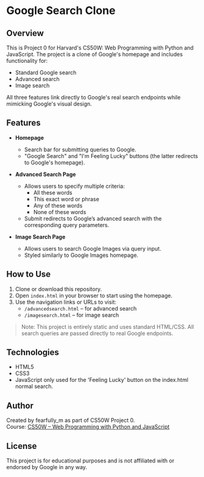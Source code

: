 # Google Search Clone

## Overview

This is Project 0 for Harvard's CS50W: Web Programming with Python and JavaScript. The project is a clone of Google's homepage and includes functionality for:

- Standard Google search
- Advanced search
- Image search

All three features link directly to Google's real search endpoints while mimicking Google's visual design.

## Features

- **Homepage**  
  - Search bar for submitting queries to Google.
  - "Google Search" and "I'm Feeling Lucky" buttons (the latter redirects to Google's homepage).
  
- **Advanced Search Page**  
  - Allows users to specify multiple criteria:
    - All these words
    - This exact word or phrase
    - Any of these words
    - None of these words
  - Submit redirects to Google’s advanced search with the corresponding query parameters.

- **Image Search Page**  
  - Allows users to search Google Images via query input.
  - Styled similarly to Google Images homepage.

## How to Use

1. Clone or download this repository.
2. Open `index.html` in your browser to start using the homepage.
3. Use the navigation links or URLs to visit:
   - `/advancedsearch.html` – for advanced search
   - `/imagesearch.html` – for image search

> Note: This project is entirely static and uses standard HTML/CSS. All search queries are passed directly to real Google endpoints.

## Technologies

- HTML5
- CSS3
- JavaScript only used for the 'Feeling Lucky' button on the index.html normal search.

## Author

Created by fearfully_m as part of CS50W Project 0.  
Course: [CS50W – Web Programming with Python and JavaScript](https://cs50.harvard.edu/web/)

## License

This project is for educational purposes and is not affiliated with or endorsed by Google in any way.